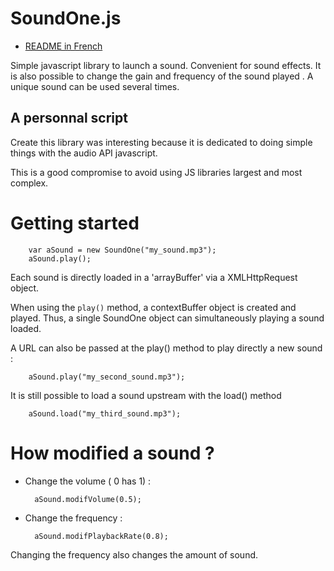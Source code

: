 # SoundOne.js

- [README in French](READMEfr.md)


Simple javascript library to launch a sound. Convenient for sound effects. It is also possible to change the gain and frequency of the sound played . A unique sound can be used several times.

## A personnal script

Create this library was interesting because it is dedicated to doing simple things with the audio API javascript. 

This is a good compromise to avoid using JS libraries largest and most complex.


# Getting started

        var aSound = new SoundOne("my_sound.mp3");
        aSound.play();

Each sound is directly loaded in a 'arrayBuffer' via a XMLHttpRequest object. 

When using the ``play()`` method, a contextBuffer object is created and played. Thus, a single SoundOne object can simultaneously playing a sound loaded.

 A URL can also be passed at the play() method to play directly a new sound :

        aSound.play("my_second_sound.mp3");

It is still possible to load a sound upstream with the load() method

        aSound.load("my_third_sound.mp3");

# How modified a sound ?

- Change the volume ( 0 has 1) :

        aSound.modifVolume(0.5);

- Change the frequency :

        aSound.modifPlaybackRate(0.8);

Changing the frequency also changes the amount of sound.
